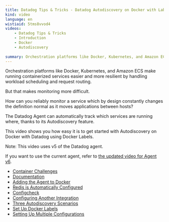 ```yaml
---
title: Datadog Tips & Tricks - Datadog Autodiscovery on Docker with Labels using Agent v5
kind: video
language: en
wistiaid: 5tms8vvod4
videos:
    - Datadog Tips & Tricks
    - Introduction
    - Docker
    - Autodiscovery
    
summary: Orchestration platforms like Docker, Kubernetes, and Amazon ECS make running containerized services easier and more resilient by handling workload scheduling and request routing. But that makes monitoring more difficult. How can you reliably monitor a service which by design constantly changes the definition normal as it moves applications between hosts? The Datadog Agent can automatically track which services are running where, thanks to its Autodiscovery feature. This video shows you how easy it is to get started with Autodiscovery on Docker with Datadog using Docker Labels.
---
```

Orchestration platforms like Docker, Kubernetes, and Amazon ECS make running containerized services easier and more resilient by handling workload scheduling and request routing. 

But that makes monitoring more difficult. 

How can you reliably monitor a service which by design constantly changes the definition normal as it moves applications between hosts? 

The Datadog Agent can automatically track which services are running where, thanks to its Autodiscovery feature. 

This video shows you how easy it is to get started with Autodiscovery on Docker with Datadog using Docker Labels.

Note: This video uses v5 of the Datadog agent. 

If you want to use the current agent, refer to [the updated video for Agent v6](/videos/tipsandtricks-docker-autodiscovery-labels/). 

* [Container Challenges](?wtime=5)
* [Documentation](?wtime=41)
* [Adding the Agent to Docker](?wtime=71)
* [Redis is Automatically Configured](?wtime=86)
* [Configcheck](?wtime=100)
* [Configuring Another Integration](?wtime=133)
* [Three Autodiscovery Scenarios](?wtime=162)
* [Set Up Docker Labels](?wtime=199)
* [Setting Up Multiple Configurations](?wtime=283)

